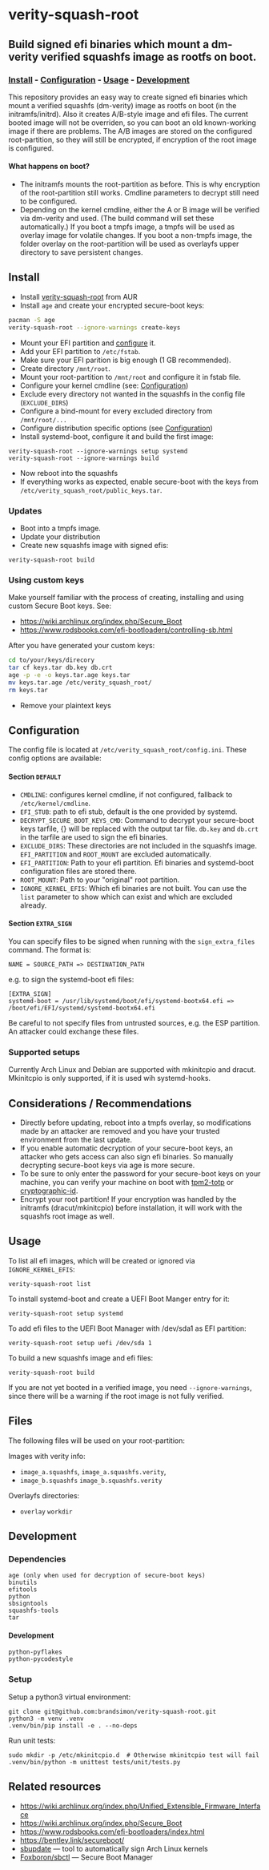 # verity-squash-root
## Build signed efi binaries which mount a dm-verity verified squashfs image as rootfs on boot.

### [Install](#install) - [Configuration](#configuration) - [Usage](#usage) - [Development](#development)

This repository provides an easy way to create signed efi binaries which mount a
verified squashfs (dm-verity) image as rootfs on boot (in the initramfs/initrd).
Also it creates A/B-style image and efi files. The current booted image will not
be overriden, so you can boot an old known-working image if there are problems.
The A/B images are stored on the configured root-partition, so they will still
be encrypted, if encryption of the root image is configured.

#### What happens on boot?

 - The initramfs mounts the root-partition as before.
   This is why encryption of the root-partition still works.
   Cmdline parameters to decrypt still need to be configured.
 - Depending on the kernel cmdline, either the A or B image will be verified
   via dm-verity and used. (The build command will set these automatically.)
   If you boot a tmpfs image, a tmpfs will be used as overlay image for
   volatile changes.
   If you boot a non-tmpfs image, the folder overlay on the root-partition
   will be used as overlayfs upper directory to save persistent changes.

## Install

 - Install [verity-squash-root](https://aur.archlinux.org/packages/verity-squash-root/) from AUR
 - Install `age` and create your encrypted secure-boot keys:
```bash
pacman -S age
verity-squash-root --ignore-warnings create-keys
```
 - Mount your EFI partition and [configure](#configuration) it.
 - Add your EFI partition to `/etc/fstab`.
 - Make sure your EFI parition is big enough (1 GB recommended).
 - Create directory `/mnt/root`.
 - Mount your root-partition to `/mnt/root` and configure it in fstab file.
 - Configure your kernel cmdline  (see: [Configuration](#configuration))
 - Exclude every directory not wanted in the squashfs in the config file (`EXCLUDE_DIRS`)
 - Configure a bind-mount for every excluded directory from `/mnt/root/...`
 - Configure distribution specific options (see [Configuration](#configuration))
 - Install systemd-boot, configure it and build the first image:
```
verity-squash-root --ignore-warnings setup systemd
verity-squash-root --ignore-warnings build
```
 - Now reboot into the squashfs
 - If everything works as expected, enable secure-boot with the keys
   from `/etc/verity_squash_root/public_keys.tar`.

### Updates

 - Boot into a tmpfs image.
 - Update your distribution
 - Create new squashfs image with signed efis:
```
verity-squash-root build
```

### Using custom keys

Make yourself familiar with the process of creating, installing and using
custom Secure Boot keys. See:
 - https://wiki.archlinux.org/index.php/Secure_Boot
 - https://www.rodsbooks.com/efi-bootloaders/controlling-sb.html

After you have generated your custom keys:
```bash
cd to/your/keys/direcory
tar cf keys.tar db.key db.crt
age -p -e -o keys.tar.age keys.tar
mv keys.tar.age /etc/verity_squash_root/
rm keys.tar
```
 - Remove your plaintext keys

## Configuration

The config file is located at `/etc/verity_squash_root/config.ini`.
These config options are available:

#### Section `DEFAULT`

- `CMDLINE`: configures kernel cmdline, if not configured,
fallback to `/etc/kernel/cmdline`.
- `EFI_STUB`: path to efi stub, default is the one provided by systemd.
- `DECRYPT_SECURE_BOOT_KEYS_CMD`: Command to decrypt your secure-boot keys
tarfile, {} will be replaced with the output tar file. `db.key` and `db.crt`
in the tarfile are used to sign the efi binaries.
- `EXCLUDE_DIRS`: These directories are not included in the squashfs image.
`EFI_PARTITION` and `ROOT_MOUNT` are excluded automatically.
- `EFI_PARTITION`: Path to your efi partition. Efi binaries and systemd-boot
configuration files are stored there.
- `ROOT_MOUNT`: Path to your "original" root partition.
- `IGNORE_KERNEL_EFIS`: Which efi binaries are not built. You can use the
`list` parameter to show which can exist and which are excluded already.

#### Section `EXTRA_SIGN`

You can specify files to be signed when running with the `sign_extra_files`
command. The format is:
```
NAME = SOURCE_PATH => DESTINATION_PATH
```
e.g. to sign the systemd-boot efi files:
```
[EXTRA_SIGN]
systemd-boot = /usr/lib/systemd/boot/efi/systemd-bootx64.efi => /boot/efi/EFI/systemd/systemd-bootx64.efi
```

Be careful to not specify files from untrusted sources, e.g. the ESP
partition. An attacker could exchange these files.

### Supported setups

Currently Arch Linux and Debian are supported with mkinitcpio and dracut.
Mkinitcpio is only supported, if it is used wih systemd-hooks.

## Considerations / Recommendations

 - Directly before updating, reboot into a tmpfs overlay, so modifications made
by an attacker are removed and you have your trusted environment from the last
update.
 - If you enable automatic decryption of your secure-boot keys, an
attacker who gets access can also sign efi binaries. So manually decrypting
secure-boot keys via age is more secure.
 - To be sure to only enter the password for your secure-boot keys
on your machine, you can verify your machine on boot with
[tpm2-totp](https://github.com/tpm2-software/tpm2-totp) or
[cryptographic-id](https://gitlab.com/cryptographic_id/cryptographic-id-rs).
 - Encrypt your root partition! If your encryption was handled by the
initramfs (dracut/mkinitcpio) before installation, it will work with the
squashfs root image as well.

## Usage

To list all efi images, which will be created or ignored via
`IGNORE_KERNEL_EFIS`:
```
verity-squash-root list
```

To install systemd-boot and create a UEFI Boot Manger entry for it:
```
verity-squash-root setup systemd
```

To add efi files to the UEFI Boot Manager with /dev/sda1 as EFI partition:
```
verity-squash-root setup uefi /dev/sda 1
```

To build a new squashfs image and efi files:
```
verity-squash-root build
```

If you are not yet booted in a verified image, you need `--ignore-warnings`,
since there will be a warning if the root image is not fully verified.

## Files

The following files will be used on your root-partition:

Images with verity info:

- `image_a.squashfs`, `image_a.squashfs.verity`,
- `image_b.squashfs` `image_b.squashfs.verity`

Overlayfs directories:

- `overlay` `workdir`

## Development

### Dependencies

```
age (only when used for decryption of secure-boot keys)
binutils
efitools
python
sbsigntools
squashfs-tools
tar
```

#### Development

```
python-pyflakes
python-pycodestyle
```

### Setup

Setup a python3 virtual environment:

```shell
git clone git@github.com:brandsimon/verity-squash-root.git
python3 -m venv .venv
.venv/bin/pip install -e . --no-deps
```

Run unit tests:

```shell
sudo mkdir -p /etc/mkinitcpio.d  # Otherwise mkinitcpio test will fail
.venv/bin/python -m unittest tests/unit/tests.py
```

## Related resources

* https://wiki.archlinux.org/index.php/Unified_Extensible_Firmware_Interface
* https://wiki.archlinux.org/index.php/Secure_Boot
* https://www.rodsbooks.com/efi-bootloaders/index.html
* https://bentley.link/secureboot/
* [sbupdate](https://github.com/andreyv/sbupdate) — tool to automatically sign
Arch Linux kernels
* [Foxboron/sbctl](https://github.com/Foxboron/sbctl) — Secure Boot Manager
